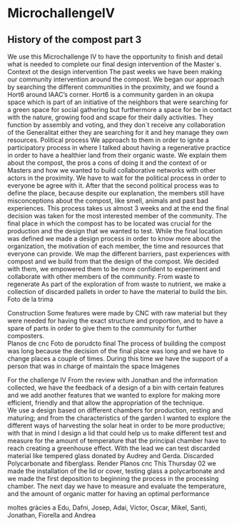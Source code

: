 # MicrochallengeIV

## History of the compost part 3
We use this Microchallenge IV to have the opportunity to finish and detail what is needed to complete our final design intervention of the Master´s.
Context ot the design intervention
The past weeks we have been making our community intervention around the compost. We began our approach by searching the different communities in the proximity, and we found a Hort6 around IAAC’s corner.
Hort6 is a community garden in an okupa space which is part of an initiative of the neighbors that were searching for a green space for social gathering but furthermore a space for be in contact with the nature, growing food and scape for their daily activities. They function by assembly and voting, and they don´t receive any collaboration of the Generalitat either they are searching for it and hey manage they own resources.
Political process
We approach to them in order to ignite a participatory process in where I talked about having a regenerative practice in order to have a healthier land from their organic waste. We explain them about the compost, the pros a cons of doing it and the context of or Masters and how we wanted to build collaborative networks with other actors in the proximity.
We have to wait for the political process in order to everyone be agree with it.
After that the second political process was to define the place, because despite our explanation, the members still have misconceptions about the compost, like smell, animals and past bad experiences. This process takes us almost 3 weeks and at the end the final decision was taken for the most interested member of the community.
The final place in which the compost has to be located was crucial for the production and the design that we wanted to test.
While the final location was defined we made a design process in order to know more about the organization, the motivation of each member, the time and resources that everyone can provide. We map the different barriers, past experiences with compost and we build from that the design of the compost. We decided with them, we empowered them to be more confident to experiment and collaborate with other members of the community.
From waste to regenerate
As part of the exploration of from waste to nutrient, we make a collection of discarded pallets in order to have the material to build the bin.
Foto de la trima

Construction
Some features were made by CNC with raw material but they were needed for having the exact structure and proportion, and to have a spare of parts in order to give them to the community for further composters.  
Planos de cnc
Foto de porudcto final
The process of building the compost was long because the decision of the final place was long and we have to change places a couple of times. During this time we have the support of a person that was in charge of maintain the space
Imágenes

For the challenge IV
From the review with Jonathan and the information collected, we have the feedback of a design of a bin with certain features and we add another features that we wanted to explore for making more efficient, friendly and that allow the appropriation of the technique.  
We use a design based on different chambers for production, resting and maturing; and from the characteristics of the garden I wanted to explore the different ways of harvesting the solar heat in order to be more productive; with that in mind I design a lid that could help us to make different test and measure for the amount of temperature that the principal chamber have to reach creating a greenhouse effect.
With the lead we can test discarded material like tempered glass donated by Audrey and Gerda. Discarded Polycarbonate and fiberglass.
Render
Planos cnc
This Thursday 02 we made the installation of the lid or cover, testing glass a polycarbonate and we made the first deposition to beginning the process in the processing chamber.
The next day we have to measure and evaluate the temperature, and the amount of organic matter for having an optimal performance

moltes gràcies a
Edu, Dafni, Josep, Adai, Víctor, Oscar, Mikel, Santi, Jonathan, Fiorella and Andrea
